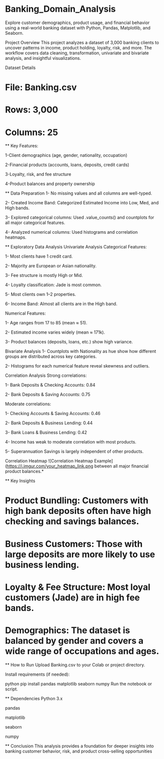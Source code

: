 # Banking_Domain_Analysis

Explore customer demographics, product usage, and financial behavior using a real-world banking dataset with Python, Pandas, Matplotlib, and Seaborn.

Project Overview
This project analyzes a dataset of 3,000 banking clients to uncover patterns in income, product holding, loyalty, risk, and more. The workflow covers data cleaning, transformation, univariate and bivariate analysis, and insightful visualizations.

Dataset Details
# File: Banking.csv

# Rows: 3,000

# Columns: 25

** Key Features:

1-Client demographics (age, gender, nationality, occupation)

2-Financial products (accounts, loans, deposits, credit cards)

3-Loyalty, risk, and fee structure

4-Product balances and property ownership

** Data Preparation
1- No missing values and all columns are well-typed.

2- Created Income Band: Categorized Estimated Income into Low, Med, and High bands.

3- Explored categorical columns: Used .value_counts() and countplots for all major categorical features.

4- Analyzed numerical columns: Used histograms and correlation heatmaps.

** Exploratory Data Analysis
Univariate Analysis
Categorical Features:

1- Most clients have 1 credit card.

2- Majority are European or Asian nationality.

3- Fee structure is mostly High or Mid.

4- Loyalty classification: Jade is most common.

5- Most clients own 1–2 properties.

6- Income Band: Almost all clients are in the High band.

Numerical Features:

1- Age ranges from 17 to 85 (mean ≈ 51).

2- Estimated income varies widely (mean ≈ 171k).

3- Product balances (deposits, loans, etc.) show high variance.

Bivariate Analysis
1- Countplots with Nationality as hue show how different groups are distributed across key categories.

2- Histograms for each numerical feature reveal skewness and outliers.

Correlation Analysis
Strong correlations:

1- Bank Deposits & Checking Accounts: 0.84

2- Bank Deposits & Saving Accounts: 0.75

Moderate correlations:

1- Checking Accounts & Saving Accounts: 0.46

2- Bank Deposits & Business Lending: 0.44

3- Bank Loans & Business Lending: 0.42

4- Income has weak to moderate correlation with most products.

5- Superannuation Savings is largely independent of other products.

Correlation Heatmap
![Correlation Heatmap Example](https://i.imgur.com/your_heatmap_link.png between all major financial product balances.*

** Key Insights
# Product Bundling: Customers with high bank deposits often have high checking and savings balances.

# Business Customers: Those with large deposits are more likely to use business lending.

# Loyalty & Fee Structure: Most loyal customers (Jade) are in high fee bands.

# Demographics: The dataset is balanced by gender and covers a wide range of occupations and ages.

** How to Run
Upload Banking.csv to your Colab or project directory.

Install requirements (if needed):

python
pip install pandas matplotlib seaborn numpy
Run the notebook or script.

** Dependencies
Python 3.x

pandas

matplotlib

seaborn

numpy

** Conclusion
This analysis provides a foundation for deeper insights into banking customer behavior, risk, and product cross-selling opportunities
